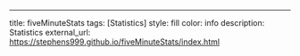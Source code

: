 ---
title: fiveMinuteStats
tags: [Statistics]
style: fill
color: info
description: Statistics
external_url: https://stephens999.github.io/fiveMinuteStats/index.html